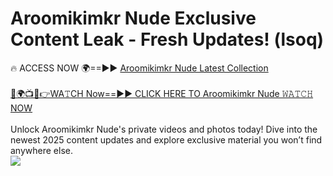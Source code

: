 # Aroomikimkr Nude Exclusive Content Leak - Fresh Updates! (lsoq)

🔥 ACCESS NOW 🌍==►► <a href="https://tinyurl.com/yc657z5k" rel="nofollow">Aroomikimkr Nude Latest Collection</a>
<br><br>
[🔴🌍📺📱👉WA𝚃CH Now==►► CLICK HERE TO Aroomikimkr Nude 𝚆𝙰𝚃𝙲𝙷 NOW](https://tinyurl.com/yc657z5k)
<br><br>
Unlock Aroomikimkr Nude's private videos and photos today! Dive into the newest 2025 content updates and explore exclusive material you won’t find anywhere else.
<br>
<a href="https://tinyurl.com/yc657z5k" rel="nofollow" data-target="animated-image.originalLink"><img src="https://camo.githubusercontent.com/8a4f000d20f83aca3bf7ec5f350d767afa0574a8a352519fd8cfa583a6f93a33/68747470733a2f2f692e696d6775722e636f6d2f644a486b345a712e676966" data-canonical-src="https://i.imgur.com/dJHk4Zq.gif" style="max-width: 100%; display: inline-block;" data-target="animated-image.originalImage"></a>
<br>
